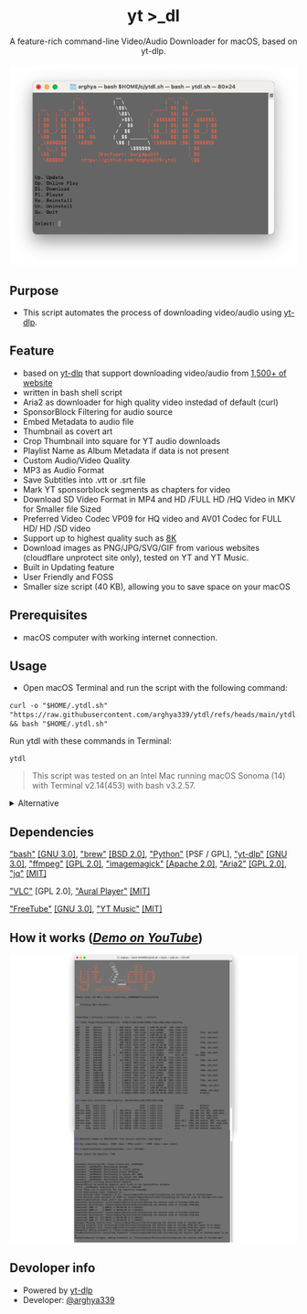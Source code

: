 <h1 align="center">yt >_dl</h1>
<p align="center">
A feature-rich command-line Video/Audio Downloader for macOS, based on yt-dlp.
<br>
<br>
<img src="docs/images/Main.png">
<br>

## Purpose
- This script automates the process of downloading video/audio using [yt-dlp](https://github.com/yt-dlp/yt-dlp).

## Feature
- based on [yt-dlp](https://github.com/yt-dlp/yt-dlp) that support downloading video/audio from [1,500+ of website](https://github.com/yt-dlp/yt-dlp/blob/master/supportedsites.md)
- written in bash shell script
- Aria2 as downloader for high quality video instedad of default (curl)
- SponsorBlock Filtering for audio source
- Embed Metadata to audio file
- Thumbnail as covert art
- Crop Thumbnail into square for YT audio downloads
- Playlist Name as Album Metadata if data is not present
- Custom Audio/Video Quality
- MP3 as Audio Format
- Save Subtitles into .vtt or .srt file
- Mark YT sponsorblock segments as chapters for video
- Download SD Video Format in MP4 and HD /FULL HD /HQ Video in MKV for Smaller file Sized
- Preferred Video Codec VP09 for HQ video and AV01 Codec for FULL HD/ HD /SD video
- Support up to highest quality such as [8K](https://www.youtube.com/watch?v=G5RpJwCJDqc&list=PLl-EaOsRdw0-lSwCyMRSUlSDmrxaprRYE)
- Download images as PNG/JPG/SVG/GIF from various websites (cloudflare unprotect site only), tested on YT and YT Music.
- Built in Updating feature
- User Friendly and FOSS
- Smaller size script (40 KB), allowing you to save space on your macOS

## Prerequisites
- macOS computer with working internet connection.

## Usage
- Open macOS Terminal and run the script with the following command:
```
curl -o "$HOME/.ytdl.sh" "https://raw.githubusercontent.com/arghya339/ytdl/refs/heads/main/ytdl.sh" && bash "$HOME/.ytdl.sh"
```
Run ytdl with these commands in Terminal:
```
ytdl
```

> This script was tested on an Intel Mac running macOS Sonoma (14) with Terminal v2.14(453) with bash v3.2.57.

<details><summary>
Alternative
</summary>

Android:

[Seal](https://github.com/JunkFood02/Seal)

[ytdlnis](https://github.com/deniscerri/ytdlnis)

macOS:

[MacYTDL](https://github.com/section83/MacYTDL/releases) formatSlectionNotAvailable

[yt-dlp-gui](https://github.com/dsymbol/yt-dlp-gui) qualitySelectionNotAvailable

[youtube-dl-gui](https://github.com/jely2002/youtube-dl-gui) notWorkOnMac

[ezytdl](https://github.com/sylviiu/ezytdl) notWorkOnMac

Windows:

[yt-dlp-gui](https://github.com/dsymbol/yt-dlp-gui)

Linux:

[yt-dlp-gui](https://github.com/dsymbol/yt-dlp-gui)
</details>

## Dependencies
["bash"](https://www.gnu.org/software/bash/) [[GNU 3.0]](https://www.gnu.org/licenses/gpl-3.0.html), ["brew"](https://github.com/Homebrew/brew) [[BSD 2.0]](https://github.com/Homebrew/brew/blob/master/LICENSE.txt), ["Python"](https://www.python.org/downloads/) [PSF / GPL], ["yt-dlp"](https://github.com/yt-dlp/yt-dlp) [[GNU 3.0]](https://github.com/yt-dlp/yt-dlp/blob/master/LICENSE), ["ffmpeg"](https://ffmpeg.org/) [[GPL 2.0]](https://github.com/Homebrew/homebrew-core/blob/2ad483ba44590da050eb681eb052e63d042b7340/Formula/f/ffmpeg@5.rb), ["imagemagick"](https://imagemagick.org/) [[Apache 2.0]](https://github.com/ImageMagick/ImageMagick/blob/main/LICENSE), ["Aria2"](https://aria2.github.io/) [[GPL 2.0]](https://aria2.github.io/), ["jq"](https://github.com/jqlang/jq) [[MIT]](https://github.com/jqlang/jq/blob/master/COPYING)

["VLC"](https://www.videolan.org/vlc/) [GPL 2.0], ["Aural Player"](https://github.com/kartik-venugopal/aural-player) [[MIT]](https://github.com/kartik-venugopal/aural-player/blob/main/LICENSE)

["FreeTube"](https://github.com/FreeTubeApp/FreeTube) [[GNU 3.0]](https://github.com/FreeTubeApp/FreeTube/blob/development/LICENSE), ["YT Music"](https://github.com/th-ch/youtube-music) [[MIT]](https://github.com/th-ch/youtube-music/blob/master/license)

## How it works (_[Demo on YouTube](https://youtube.com/)_)

![image](docs/images/Result.png)

## Devoloper info
- Powered by [yt-dlp](https://github.com/yt-dlp/yt-dlp)
- Developer: [@arghya339](https://github.com/arghya339)